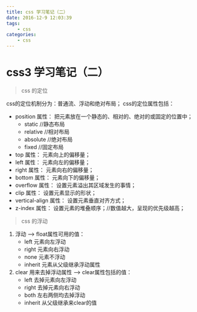 ```yaml
---
title: css 学习笔记（二）
date: 2016-12-9 12:03:39
tags:
	- css
categories:
	- css
---
```


# css3 学习笔记（二）

> css 的定位

css的定位机制分为：普通流、浮动和绝对布局；
css的定位属性包括：

* position 属性： 把元素放在一个静态的、相对的、绝对的或固定的位置中；<!--more-->
	* static 	//静态布局
	* relative //相对布局
	* absolute //绝对布局
	* fixed	//固定布局
* top 属性： 元素向上的偏移量；
* left 属性： 元素向左的偏移量；
* right 属性： 元素向右的偏移量；
* bottom 属性： 元素向下的偏移量；
* overflow 属性： 设置元素溢出其区域发生的事情；
* clip 属性： 设置元素显示的形状；
* vertical-align 属性： 设置元素垂直对齐方式；
* z-index 属性： 设置元素的堆叠顺序；//数值越大，呈现的优先级越高； 

> css 的浮动

1. 浮动 ——> float属性可用的值：
	* left	元素向左浮动
	* right	元素向右浮动
	* none	元素不浮动
	* inherit	元素从父级继承浮动属性
2. clear 用来去掉浮动属性 ——> clear属性包括的值：
	* left	去掉元素向左浮动
	* right	去掉元素向右浮动
	* both	左右两侧均去掉浮动
	* inherit	从父级继承来clear的值

